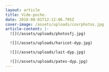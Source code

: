 ```yaml
---
layout: article
title: Vide-poche.
date: 2018-08-01T12:12:06.795Z
cover-image: /assets/uploads/covrphotos.jpg
article-content: |-
  ![](/assets/uploads/photosfj.jpg)

  ![](/assets/uploads/haricot-dyp.jpg)

  ![](/assets/uploads/lait-dyp.jpg)

  ![](/assets/uploads/pates-dyp.jpg)
---
```


